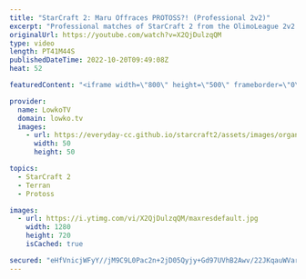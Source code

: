 ```yaml
---
title: "StarCraft 2: Maru Offraces PROTOSS?! (Professional 2v2)"
excerpt: "Professional matches of StarCraft 2 from the OlimoLeague 2v2 tournament. In this video I cast Maru & Ryung facing off against Scarlett and Astrea in 2 versus 2 in SC2.  OlimoLeague on Patreon: https://www.patreon.com/olimoley  Support my work on Patreon: https://www.patreon.com/lowkotv Become a YouTube"
originalUrl: https://youtube.com/watch?v=X2QjDulzqQM
type: video
length: PT41M44S
publishedDateTime: 2022-10-20T09:49:08Z
heat: 52

featuredContent: "<iframe width=\"800\" height=\"500\" frameborder=\"0\" src=\"https://www.youtube.com/embed/X2QjDulzqQM\" allow=\"accelerometer; autoplay; encrypted-media; gyroscope; picture-in-picture\" allowfullscreen></iframe>"

provider:
  name: LowkoTV
  domain: lowko.tv
  images:
    - url: https://everyday-cc.github.io/starcraft2/assets/images/organizations/lowko.tv-50x50.jpg
      width: 50
      height: 50

topics:
  - StarCraft 2
  - Terran
  - Protoss

images:
  - url: https://i.ytimg.com/vi/X2QjDulzqQM/maxresdefault.jpg
    width: 1280
    height: 720
    isCached: true

secured: "eHfVnicjWFyY//jM9C9L0Pac2n+2jD05Qyjy+Gd97UVhB2Awv/22JKqauWVartn/OaofuFuQVCspofWHtZl4Yx0TfwxwnFJsrqM6ILK6hRYrQFfLZz3wmcF0OSYoA4VcS+w0F1MmFcDAxiSwyEcRJNfLm1W9THZ8Tjabxh9Jq55ylZ1jvwTURmvQ3C1NqHEftesyeqx+J5/LQnuOsJzS3wTEqlVjZMUByB++B6A3O/xKHSXWZT1CLQbYRHTTqoUtKOXJPLxmMWx49z9ZhDSIdEtW03SNEMzjcI7yF2u8f0fyetJY1bghfxG0VhF/UNs8iVQpTiaYjAdSdnUxesphRJNOQXPb98mBcqDSiIJ+sZlbTOeGl9FtWaucbh/j6pKh7LJD3MPxCtbuX7jIDhG91+qp1QAilgIakHw7ksfKK24=;lT98vc9b48vqovpbgE4FYQ=="
---
```


